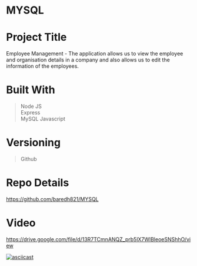 # MYSQL

# Project Title
Employee Management - The application allows us to view the employee and organisation details in a company and also allows us to edit the information of the employees.  

# Built With
>Node JS<br>
>Express<br>
>MySQL
>Javascript<br>


# Versioning 
> Github

# Repo Details 
https://github.com/baredh821/MYSQL

# Video

https://drive.google.com/file/d/13R7TCmnANQZ_prb5lX7WlBleoeSNShhO/view

[![asciicast](https://drive.google.com/file/d/13R7TCmnANQZ_prb5lX7WlBleoeSNShhO/view)](https://drive.google.com/file/d/13R7TCmnANQZ_prb5lX7WlBleoeSNShhO/view)














